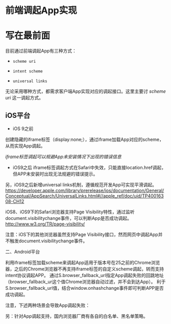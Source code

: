 # 前端调起App实现 #


# 写在最前面 #

目前通过前端调起App有三种方式：

- `scheme uri`

- `intent scheme`

- `universal links`

无论采用哪种方式，都需求客户端App实现对应的调起接口。这里主要讨 *scheme uri* 这一调起方式。



## iOS平台 ##

- iOS 9之前

创建隐藏的iframe标签（display:none;），通过iframe加载App对应的scheme，从而实现App调起。

*iframe标签调起可以规避App未安装情况下出现的错误信息*

- iOS9之后
iframe标签调起方式在Safari中失效，只能直接location.href调起，但APP未安装时出现无法规避的错误提示。

另，iOS9之后新增universal links机制，遵循规范开发App可实现平滑调起。
https://developer.apple.com/library/prerelease/ios/documentation/General/Conceptual/AppSearch/UniversalLinks.html#//apple_ref/doc/uid/TP40016308-CH12

iOS8、iOS9下的Safari浏览器支持Page Visibility特性，通过监听document.visibilitychange事件，可以判断App是否成功调起。
http://www.w3.org/TR/page-visibility/

注意：iOS下的其他浏览器虽然支持Page Visibility接口，然而网页中调起App并不触发document.visibilitychange事件。

二、Android平台

利用iframe标签加载scheme来调起App适用于版本号在25之前的Chrome浏览器，之后的Chrome浏览器不再支持iframe标签的自定义scheme调起，转而支持intent协议调起APP。
通过S.browser_fallback_url指定App调起失败的回跳地址（browser_fallback_ur这个值Chrome浏览器自动过滤，并不会到达App）。
利于S.browser_fallback_url值，结合window.onhashchange事件即可判断APP是否成功调起。

注意，下述两种场景会导致App调起失败：

另：针对App调起支持，国内浏览器厂商有各自的白名单、黑名单策略。
